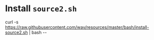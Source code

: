 # Install `source2.sh`

curl -s https://raw.githubusercontent.com/wav/resources/master/bash/install-source2.sh | bash --